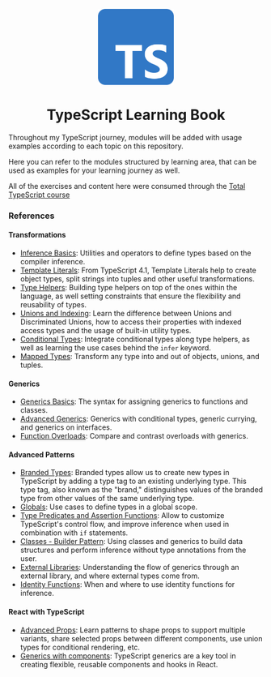 <p align="center">
  <img alt="TypeScript Logo" width="150" src="./.github/images/ts-logo.png">
  <h1 align="center">TypeScript Learning Book</h1>
</p>

Throughout my TypeScript journey, modules will be added with usage examples according to each topic on this repository.

Here you can refer to the modules structured by learning area, that can be used as examples for your learning journey as well.

All of the exercises and content here were consumed through the [Total TypeScript course](https://github.com/total-typescript)

### References

#### Transformations

- [Inference Basics](./src/learning/transformations/inference-basics.ts): Utilities and operators to define types based on the compiler inference.
- [Template Literals](./src/learning/transformations/template-literals.ts): From TypeScript 4.1, Template Literals help to create object types, split strings into tuples and other useful transformations.
- [Type Helpers](./src/learning/transformations/type-helpers.ts): Building type helpers on top of the ones within the language, as well setting constraints that ensure the flexibility and reusability of types.
- [Unions and Indexing](./src/learning/transformations/unions-and-indexing.ts): Learn the difference between Unions and Discriminated Unions, how to access their properties with indexed access types and the usage of built-in utility types.
- [Conditional Types](./src/learning/transformations/conditional-types.ts): Integrate conditional types along type helpers, as well as learning the use cases behind the `infer` keyword.
- [Mapped Types](./src/learning/transformations/mapped-types.ts): Transform any type into and out of objects, unions, and tuples.

#### Generics

- [Generics Basics](./src/learning/generics/basics.ts): The syntax for assigning generics to functions and classes.
- [Advanced Generics](./src/learning/generics/advanced-generics.ts): Generics with conditional types, generic currying, and generics on interfaces.
- [Function Overloads](./src/learning/generics/function-overloads.ts): Compare and contrast overloads with generics.

#### Advanced Patterns

- [Branded Types](./src/learning/advanced-patterns/branded-types.ts): Branded types allow us to create new types in TypeScript by adding a type tag to an existing underlying type. This type tag, also known as the "brand," distinguishes values of the branded type from other values of the same underlying type.
- [Globals](./src/learning/advanced-patterns/globals.ts): Use cases to define types in a global scope.
- [Type Predicates and Assertion Functions](./src/learning/advanced-patterns/type-predicates-and-assertion-functions.ts): Allow to customize TypeScript's control flow, and
  improve inference when used in combination with `if` statements.
- [Classes - Builder Pattern](./src/learning/advanced-patterns/classes-builder-pattern.ts): Using classes and generics to build data structures and perform inference without type annotations from the user.
- [External Libraries](./src/learning/advanced-patterns/external-libraries.ts): Understanding the flow of generics through an external library, and where external types come from.
- [Identity Functions](./src/learning/advanced-patterns/identity-functions.ts): When and where to use identity functions for inference.

#### React with TypeScript

- [Advanced Props](./src/learning/react-with-typescript/advanced-props.tsx): Learn patterns to shape props to support multiple variants, share selected props between different components, use union types for conditional rendering, etc.
- [Generics with components](./src/learning/react-with-typescript/generics-with-components.tsx): TypeScript generics are a key tool in creating flexible, reusable components and hooks in React.
